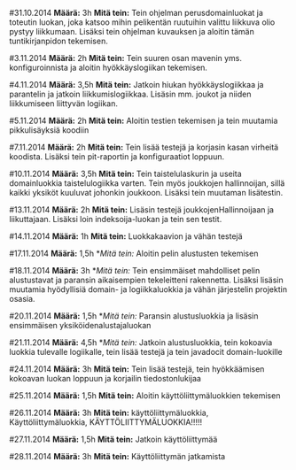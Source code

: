 #31.10.2014
**Määrä:** 3h
**Mitä tein:** Tein ohjelman perusdomainluokat ja toteutin luokan, joka katsoo mihin pelikentän ruutuihin valittu liikkuva olio pystyy liikkumaan. Lisäksi tein ohjelman kuvauksen ja aloitin tämän tuntikirjanpidon tekemisen.

#3.11.2014
**Määrä:** 2h
**Mitä tein:** Tein suuren osan mavenin yms. konfiguroinnista ja aloitin hyökkäyslogiikan tekemisen.

#4.11.2014
**Määrä:** 3,5h
**Mitä tein:** Jatkoin hiukan hyökkäyslogiikkaa ja parantelin ja jatkoin liikkumislogiikkaa. Lisäsin mm. joukot ja niiden liikkumiseen liittyvän logiikan.

#5.11.2014
**Määrä:** 2h
**Mitä tein:** Aloitin testien tekemisen ja tein muutamia pikkulisäyksiä koodiin

#7.11.2014
**Määrä:** 2h
**Mitä tein:** Tein lisää testejä ja korjasin kasan virheitä koodista. Lisäksi tein pit-raportin ja konfiguraatiot loppuun.

#10.11.2014
**Määrä:** 3,5h
**Mitä tein:** Tein taistelulaskurin ja useita domainluokkia taistelulogiikka varten. Tein myös joukkojen hallinnoijan, sillä kaikki yksiköt kuuluvat johonkin joukkoon. Lisäksi tein muutaman lisätestin.

#13.11.2014
**Määrä:** 2h
**Mitä tein:** Lisäsin testejä joukkojenHallinnoijaan ja liikuttajaan. Lisäksi loin indeksoija-luokan ja tein sen testit.

#14.11.2014
**Määrä:** 1h
**Mitä tein:** Luokkakaavion ja vähän testejä

#17.11.2014
**Määrä:** 1,5h
**Mitä tein:* Aloitin pelin alustusten tekemisen

#18.11.2014
**Määrä:** 3h
**Mitä tein:* Tein ensimmäiset mahdolliset pelin alustustavat ja paransin aikaisempien tekeleitteni rakennetta. Lisäksi lisäsin muutamia hyödyllisiä domain- ja logiikkaluokkia ja vähän järjestelin projektin osasia.

#20.11.2014
**Määrä:** 1,5h
**Mitä tein:* Paransin alustusluokkia ja lisäsin ensimmäisen yksiköidenalustajaluokan

#21.11.2014
**Määrä:** 4,5h
**Mitä tein:* Jatkoin alustusluokkia, tein kokoavia luokkia tulevalle logiikalle, tein lisää testejä ja tein javadocit domain-luokille

#24.11.2014
**Määrä:** 3h
**Mitä tein:** Tein lisää testejä, tein hyökkäämisen kokoavan luokan loppuun ja korjailin tiedostonlukijaa

#25.11.2014
**Määrä:** 1,5h
**Mitä tein:** Aloitin käyttöliittymäluokkien tekemisen 

#26.11.2014
**Määrä:** 3h
**Mitä tein:** käyttöliittymäluokkia, Käyttöliittymäluokkia, KÄYTTÖLIITTYMÄLUOKKIA!!!!!

#27.11.2014
**Määrä:** 1,5h
**Mitä tein:** Jatkoin käyttöliittymää

#28.11.2014
**Määrä:** 3h
**Mitä tein:** Käyttöliittymän jatkamista
